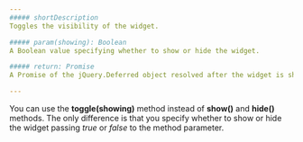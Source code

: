 ```yaml
---
##### shortDescription
Toggles the visibility of the widget.

##### param(showing): Boolean
A Boolean value specifying whether to show or hide the widget.

##### return: Promise
A Promise of the jQuery.Deferred object resolved after the widget is shown or hidden.

---
```

You can use the **toggle(showing)** method instead of **show()** and **hide()** methods. The only difference is that you specify whether to show or hide the widget passing *true* or *false* to the method parameter.